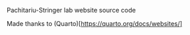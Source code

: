 Pachitariu-Stringer lab website source code

Made thanks to (Quarto)[https://quarto.org/docs/websites/]
